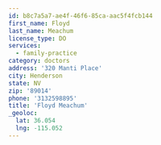 ```yaml
---
id: b8c7a5a7-ae4f-46f6-85ca-aac5f4fcb144
first_name: Floyd
last_name: Meachum
license_type: DO
services:
  - family-practice
category: doctors
address: '320 Manti Place'
city: Henderson
state: NV
zip: '89014'
phone: '3132598895'
title: 'Floyd Meachum'
_geoloc:
  lat: 36.054
  lng: -115.052
---
```

